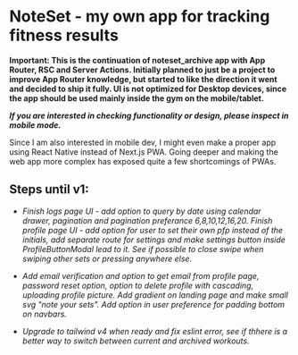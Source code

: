 # NoteSet - my own app for tracking fitness results

**Important: This is the continuation of noteset_archive app with App Router, RSC and Server Actions. Initially planned to just be a project to improve App Router knowledge, but started to like the direction it went and decided to ship it fully. UI is not optimized for Desktop devices, since the app should be used mainly inside the gym on the mobile/tablet.**

**_If you are interested in checking functionality or design, please inspect in mobile mode._**

Since I am also interested in mobile dev, I might even make a proper app using React Native instead of Next.js PWA. Going deeper and making the web app more complex has exposed quite a few shortcomings of PWAs.

## Steps until v1:

- _Finish logs page UI - add option to query by date using calendar drawer, pagination and pagination preferance 6,8,10,12,16,20. Finish profile page UI - add option for user to set their own pfp instead of the initials, add separate route for settings and make settings button inside ProfileButtonModal lead to it. See if possible to close swipe when swiping other sets or pressing anywhere else._

- _Add email verification and option to get email from profile page, password reset option, option to delete profile with cascading, uploading profile picture. Add gradient on landing page and make small svg "note your sets". Add option in user preference for padding bottom on navbars._

- _Upgrade to tailwind v4 when ready and fix eslint error, see if thhere is a better way to switch between current and archived workouts._
